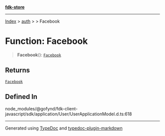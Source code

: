 [**fdk-store**](../../../README.md)
***

[Index](../../../API.md) > [auth](../../README.md) > [<internal>](../README.md) > Facebook

# Function: Facebook

> **Facebook**(): [`Facebook`](../type-aliases/type-alias.Facebook.md)

## Returns

[`Facebook`](../type-aliases/type-alias.Facebook.md)

## Defined In

node\_modules/@gofynd/fdk-client-javascript/sdk/application/User/UserApplicationModel.d.ts:618

***
Generated using [TypeDoc](https://typedoc.org/) and [typedoc-plugin-markdown](https://www.npmjs.com/package/typedoc-plugin-markdown)
